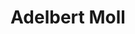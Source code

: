 ---
title: "Adelbert Moll"
url: /kaarst/adelbert-moll-koenigsberger-strasse/
shop: Autowerkstatt
---